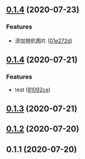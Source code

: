 ## [0.1.4](https://github.com/nanaouyang/coms/compare/0.1.4...v0.1.4) (2020-07-23)

### Features

- 添加随机图片 ([01e272d](https://github.com/nanaouyang/coms/commit/01e272d92930dd2e13de1032e4fdb7937c662d0e))

## [0.1.4](https://github.com/nanaouyang/coms/compare/v0.1.3...0.1.4) (2020-07-21)

### Features

- test ([81092ce](https://github.com/nanaouyang/coms/commit/81092ce92e4c1bee2ec5a3357555f4ba7fabca76))

## [0.1.3](https://github.com/nanaouyang/coms/compare/v0.1.2...v0.1.3) (2020-07-21)

## [0.1.2](https://github.com/nanaouyang/coms/compare/v0.1.1...v0.1.2) (2020-07-20)

## 0.1.1 (2020-07-20)
